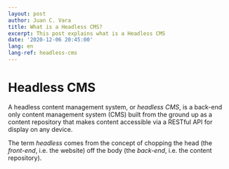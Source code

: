 ```yaml
---
layout: post
author: Juan C. Vara
title: What is a Headless CMS?
excerpt: This post explains what is a Headless CMS
date: '2020-12-06 20:45:00'
lang: en
lang-ref: headless-cms
---
```

# Headless CMS
A headless content management system, or *headless CMS*, is a back-end only content management system (CMS) built from the ground up as a content repository that makes content accessible via a RESTful API for display on any device.

The term *headless* comes from the concept of chopping the head (the *front-end*, i.e. the website) off the body (the *back-end*, i.e. the content repository). 
